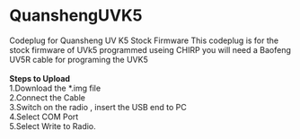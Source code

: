 # QuanshengUVK5
Codeplug for Quansheng UV K5 Stock Firmware 
This codeplug is for the stock firmware of UVk5 programmed useing CHIRP
you will need a Baofeng UV5R cable for programing the UVK5</br></br>
**Steps to Upload** </br>
1.Download the *.img file </br>
2.Connect the Cable</br>
3.Switch on the radio , insert the USB end to PC</br>
4.Select COM Port</br>
5.Select Write to Radio.</br>

